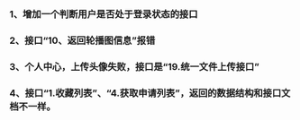 ### 1、增加一个判断用户是否处于登录状态的接口

### 2、接口“10、返回轮播图信息”报错

### 3、个人中心，上传头像失败，接口是“19.统一文件上传接口”

### 4、接口“1.收藏列表”、“4.获取申请列表”，返回的数据结构和接口文档不一样。
